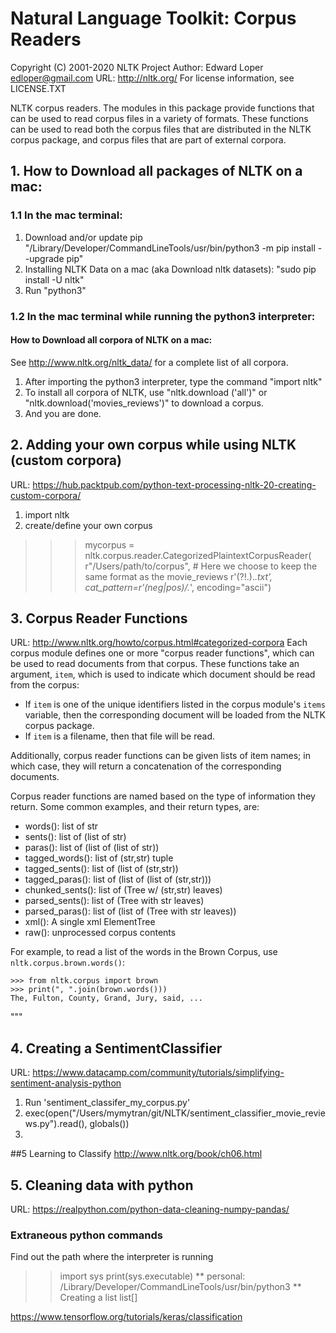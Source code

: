 # Natural Language Toolkit: Corpus Readers

Copyright (C) 2001-2020 NLTK Project
Author: Edward Loper <edloper@gmail.com>
URL: <http://nltk.org/>
For license information, see LICENSE.TXT

NLTK corpus readers.  The modules in this package provide functions
that can be used to read corpus files in a variety of formats.  These
functions can be used to read both the corpus files that are
distributed in the NLTK corpus package, and corpus files that are part
of external corpora.

## 1. How to Download **all** packages of NLTK on a mac:
### 1.1 In the mac terminal:
1. Download and/or update pip "/Library/Developer/CommandLineTools/usr/bin/python3 -m pip install --upgrade pip"
2. Installing NLTK Data on a mac (aka Download nltk datasets): "sudo pip install -U nltk"
3. Run "python3"
### 1.2 In the mac terminal while running the python3 interpreter:
#### How to Download **all** corpora of NLTK on a mac:
See http://www.nltk.org/nltk_data/ for a complete list of all corpora.
1. After importing the python3 interpreter, type the command "import nltk"
2. To install all corpora of NLTK, use "nltk.download ('all')" or "nltk.download('movies_reviews')" to download a corpus.
3. And you are done.

## 2. Adding your own corpus while using NLTK (custom corpora)
URL: https://hub.packtpub.com/python-text-processing-nltk-20-creating-custom-corpora/
1. import nltk
2. create/define your own corpus 
>>> mycorpus = nltk.corpus.reader.CategorizedPlaintextCorpusReader(
>>>        r"/Users/path/to/corpus", # Here we choose to keep the same format as the movie_reviews
>>>          r'(?!\.).*\.txt', 
>>>          cat_pattern=r'(neg|pos)/.*',
>>>       encoding="ascii") 

## 3. Corpus Reader Functions
URL: http://www.nltk.org/howto/corpus.html#categorized-corpora
Each corpus module defines one or more "corpus reader functions",
which can be used to read documents from that corpus.  These functions
take an argument, ``item``, which is used to indicate which document
should be read from the corpus:

- If ``item`` is one of the unique identifiers listed in the corpus
  module's ``items`` variable, then the corresponding document will
  be loaded from the NLTK corpus package.
- If ``item`` is a filename, then that file will be read.

Additionally, corpus reader functions can be given lists of item
names; in which case, they will return a concatenation of the
corresponding documents.

Corpus reader functions are named based on the type of information
they return.  Some common examples, and their return types, are:

- words(): list of str
- sents(): list of (list of str)
- paras(): list of (list of (list of str))
- tagged_words(): list of (str,str) tuple
- tagged_sents(): list of (list of (str,str))
- tagged_paras(): list of (list of (list of (str,str)))
- chunked_sents(): list of (Tree w/ (str,str) leaves)
- parsed_sents(): list of (Tree with str leaves)
- parsed_paras(): list of (list of (Tree with str leaves))
- xml(): A single xml ElementTree
- raw(): unprocessed corpus contents

For example, to read a list of the words in the Brown Corpus, use
``nltk.corpus.brown.words()``:

    >>> from nltk.corpus import brown
    >>> print(", ".join(brown.words()))
    The, Fulton, County, Grand, Jury, said, ...

"""

## 4. Creating a SentimentClassifier
URL: https://www.datacamp.com/community/tutorials/simplifying-sentiment-analysis-python

1. Run 'sentiment_classifer_my_corpus.py'
2. exec(open("/Users/mymytran/git/NLTK/sentiment_classifier_movie_reviews.py").read(), globals())
2. 
##5 Learning to Classify
http://www.nltk.org/book/ch06.html

## 5. Cleaning data with python
URL: https://realpython.com/python-data-cleaning-numpy-pandas/

### Extraneous python commands
Find out the path where the interpreter is running
>> import sys
>> print(sys.executable)
** personal: /Library/Developer/CommandLineTools/usr/bin/python3 **
Creating a list
>> list[]

https://www.tensorflow.org/tutorials/keras/classification

